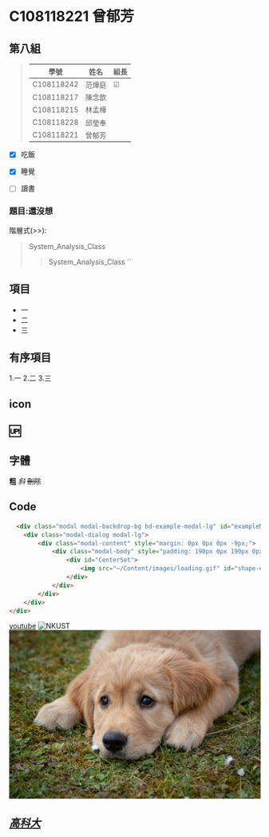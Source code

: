 # C108118221 曾郁芳
## 第八組
>  學號       |  姓名  | 組長 |
> ------------|------ | -----|
> C108118242  | 范燁庭 |   ☑ |
> C108118217  | 陳念歆 |      |
> C108118215  | 林孟樺 |      |
> C108118228  | 邱瑩奉 |      |
> C108118221  | 曾郁芳 |      |
- [x] 吃飯
- [x] 睡覺
- [ ] 讀書


### 題目:還沒想

階層式(>>):
>System_Analysis_Class
>>System_Analysis_Class
``
## 項目
+ 一
+ 二
+ 三

## 有序項目
1.一
2.二
3.三

## icon
## 🆙

## 字體
**粗**
*斜*
~~刪除~~

## Code
```html
  <div class="modal modal-backdrop-bg bd-example-modal-lg" id="exampleModal2.1" data-backdrop="static" data-keyboard="false" tabindex="-1" aria-labelledby="staticBackdropLabel" aria-hidden="true" style="width:100%">
    <div class="modal-dialog modal-lg">
        <div class="modal-content" style="margin: 0px 0px 0px -9px;">
            <div class="modal-body" style="padding: 190px 0px 190px 0px; border-radius: 4px;width:100%;">
                <div id="CenterSet">
                    <img src="~/Content/images/loading.gif" id="shape-ex6-img" style="width: 100px; height: 100px; display: block; margin: auto; ">
                </div>
            </div>
        </div>
    </div>
</div>
```

[youtube](https://www.youtube.com/)
![NKUST](https://www.nkust.edu.tw/var/file/0/1000/img/513/182513897.png "NKUST")
![dog](https://github.com/Tseng-Yu-Fang/2021_3B/blob/main/1.jpg "dog")
## *[高科大](https://www.nkust.edu.tw/)*
